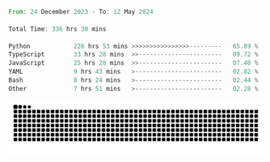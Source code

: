 <!--START_SECTION:waka-->

```rust
From: 24 December 2023 - To: 12 May 2024

Total Time: 336 hrs 30 mins

Python            226 hrs 53 mins >>>>>>>>>>>>>>>>---------   65.89 %
TypeScript        33 hrs 28 mins  >>-----------------------   09.72 %
JavaScript        25 hrs 28 mins  >>-----------------------   07.40 %
YAML              9 hrs 43 mins   >------------------------   02.82 %
Bash              8 hrs 24 mins   >------------------------   02.44 %
Other             7 hrs 51 mins   >------------------------   02.28 %
```

<!--END_SECTION:waka-->


<picture>
  <source media="(prefers-color-scheme: dark)" srcset="https://raw.githubusercontent.com/jeerawut97/jeerawut97/output/github-contribution-grid-snake.svg">
  <img alt="github contribution grid snake animation" src="https://raw.githubusercontent.com/jeerawut97/jeerawut97/output/github-contribution-grid-snake.svg">
</picture>
